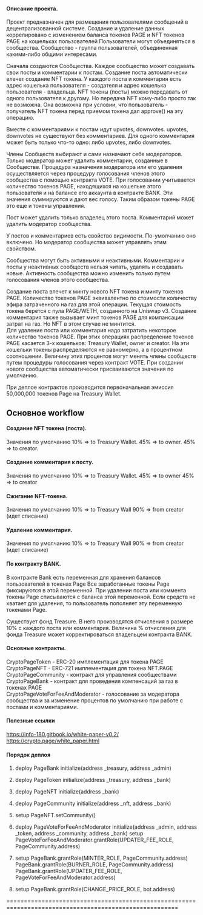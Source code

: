 #### Описание проекта.

Проект предназначен для размещения пользователями сообщений в децентрализованной системе.
Создание и удаление данных коррелировано с изменением баланса токенов PAGE и NFT токенов PAGE на кошельках пользователей
Пользователи могут объединяться в сообщества. Сообщество - группа пользователей, объединенная какими-либо общими интересами.

Сначала создаются Сообщества. Каждое сообщество может создавать свои посты и комментарии к постам.
Создание поста автоматически влечет создание NFT токена. У каждого поста и комментария есть адрес кошелька пользователя - создателя
и адрес кошелька пользователя - владельца. NFT токены (посты) можно передавать от одного пользователя к другому.
Но передача NFT кому-либо просто так не возможна. Она возможна при условии, что пользователь - получатель NFT токена 
перед приемом токена дал approve() на эту операцию.

Вместе с комментариями к постам идут upvotes, downvotes.  upvotes, downvotes не существуют без комментариев.
Для одного комментария может быть только что-то одно: либо upvotes, либо downvotes.

Члены Сообществ выбирают и сами назначают себе модераторов.
Только модератор может удалить комментарии, созданные в Сообществе.
Процедура назначения модератора или его удаления осуществляется через процедуру голосования членов этого сообщества с помощью контракта VOTE.
При голосовании учитывается количество токенов PAGE, находящихся на кошельке этого пользователя и на балансе его аккаунта в контракте BANK.
Эти значения суммируются и дают вес голосу. Таким образом токены PAGE это еще и токены управления.

Пост может удалить только владелец этого поста.
Комментарий может удалить модератор сообщества.

У постов и комментариев есть свойство видимости. По-умолчанию оно включено.
Но модератор сообщества может управлять этим свойством.

Сообщества могут быть активными и неактивными. Комментарии и посты у неактивных сообществ нельзя читать, удалять и создавать новые.
Активность сообщества можно изменить только путем голосования членов этого сообщества.

Создание поста влечет к минту нового NFT токена и минту токенов PAGE. 
Количество токенов PAGE эквивалентно по стоимости количеству эфира затраченного на газ для этой операции.
Текущая стоимость токена берется с пула PAGE/WETH, созданного на Uniswap v3.
Создание комментария также вызывает минт токенов PAGE для компансации затрат на газ. Но NFT в этом случае не минтится.   
Для удаление поста или комментария надо затратить некоторое количество токенов PAGE.
При этих операциях распределение токенов PAGE касается 3-х кошельков: Treasury Wallet, owner и creator.
На эти кошельки токены распределяются не равномерно, а в процентном соотношении.
Величину этих процентов могут менять члены сообществ путем процедуры голосования через контракт VOTE.
При создании нового сообщества автоматически присваиваются значения по умолчанию. 

При деплое контрактов производится первоначальная эмиссия 50,000,000 токенов Page на Treasury Wallet.

## Основное workflow

#### Создание NFT токена (поста).
Значения по умолчанию
10% => to Treasury Wallet.
45% => to owner.
45% => to creator.

#### Создание комментария к посту.
Значения по умолчанию
10% => to Treasury Wallet.
45% => to owner
45% => to creator

#### Сжигание NFT-токена.
Значения по умолчанию
10% => to Treasury Wall
90% => from creator (идет списание)

#### Удаление комментария.
Значения по умолчанию
10% => to Treasury Wall
90% => from creator (идет списание)



#### По контракту BANK.
В контракте Bank есть переменная для хранения балансов пользователей в токенах Page
Все заработанные токены Page фиксируются в этой переменной.
При удалении поста или коммента токены Page списываются с баланса этой переменной.
Если средств не хватает для удаления, то пользователь пополняет эту переменную токенами Page.


Существует фонд Treasure. В него производятся отчисления в размере 10% с каждого поста или комментария.
Величина % отчисления для фонда Treasure может корректироваться владельцем контракта BANK.


#### Основные контракты.

CryptoPageToken - ERC-20 имплементация для токена PAGE
CryptoPageNFT - ERC-721 имплементация для токена NFT.PAGE
CryptoPageCommunity - контракт для управления сообществами
CryptoPageBank - контракт для проведения компенсаций за газ в токенах PAGE  
CryptoPageVoteForFeeAndModerator - голосование за модератора сообщества и за изменение процентов по умолчанию при работе с постами и комментариями.

#### Полезные ссылки

https://info-180.gitbook.io/white-paper-v0.2/
https://crypto.page/white_paper.html


#### Порядок деплоя
1. deploy PageBank
    initialize(address _treasury, address _admin)
2. deploy PageToken
    initialize(address _treasury, address _bank)
3. deploy PageNFT
    initialize(address _bank)
    
4. deploy PageCommunity
    initialize(address _nft, address _bank)
    
5. setup PageNFT.setCommunity()

6. deploy PageVoteForFeeAndModerator
   initialize(address _admin, address _token, address _community, address _bank)
   setup PageVoteForFeeAndModerator.grantRole(UPDATER_FEE_ROLE, PageCommunity.address)
7. setup PageBank.grantRole(MINTER_ROLE, PageCommunity.address)
         PageBank.grantRole(BURNER_ROLE, PageCommunity.address)
         PageBank.grantRole(UPDATER_FEE_ROLE, PageVoteForFeeAndModerator.address)
8. setup PageBank.grantRole(CHANGE_PRICE_ROLE, bot.address)

=======================================================================================================


